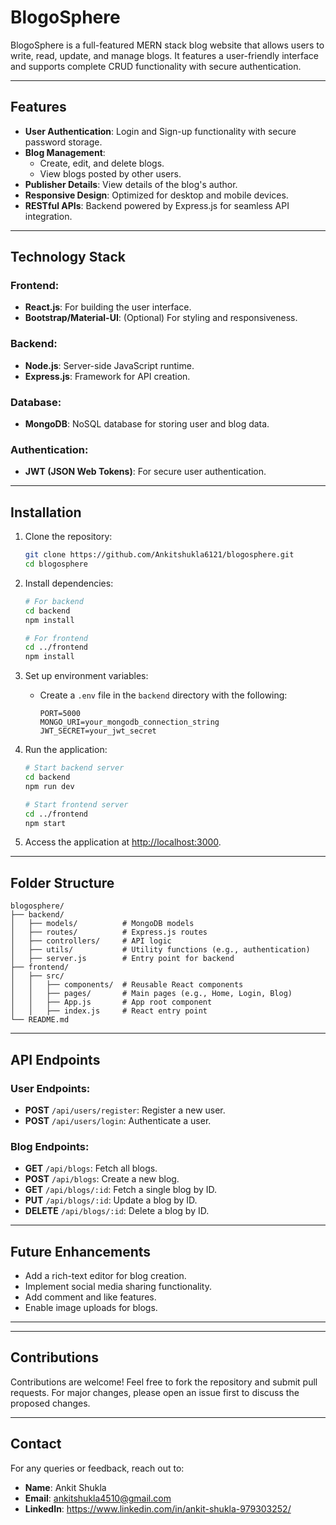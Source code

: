 
# BlogoSphere

BlogoSphere is a full-featured MERN stack blog website that allows users to write, read, update, and manage blogs. It features a user-friendly interface and supports complete CRUD functionality with secure authentication.

---

## Features

- **User Authentication**: Login and Sign-up functionality with secure password storage.
- **Blog Management**:
  - Create, edit, and delete blogs.
  - View blogs posted by other users.
- **Publisher Details**: View details of the blog's author.
- **Responsive Design**: Optimized for desktop and mobile devices.
- **RESTful APIs**: Backend powered by Express.js for seamless API integration.

---

## Technology Stack

### Frontend:
- **React.js**: For building the user interface.
- **Bootstrap/Material-UI**: (Optional) For styling and responsiveness.

### Backend:
- **Node.js**: Server-side JavaScript runtime.
- **Express.js**: Framework for API creation.

### Database:
- **MongoDB**: NoSQL database for storing user and blog data.

### Authentication:
- **JWT (JSON Web Tokens)**: For secure user authentication.

---

## Installation

1. Clone the repository:
   ```bash
   git clone https://github.com/Ankitshukla6121/blogosphere.git
   cd blogosphere
   ```

2. Install dependencies:
   ```bash
   # For backend
   cd backend
   npm install

   # For frontend
   cd ../frontend
   npm install
   ```

3. Set up environment variables:
   - Create a `.env` file in the `backend` directory with the following:
     ```env
     PORT=5000
     MONGO_URI=your_mongodb_connection_string
     JWT_SECRET=your_jwt_secret
     ```

4. Run the application:
   ```bash
   # Start backend server
   cd backend
   npm run dev

   # Start frontend server
   cd ../frontend
   npm start
   ```

5. Access the application at [http://localhost:3000](http://localhost:3000).

---

## Folder Structure

```
blogosphere/
├── backend/
│   ├── models/          # MongoDB models
│   ├── routes/          # Express.js routes
│   ├── controllers/     # API logic
│   ├── utils/           # Utility functions (e.g., authentication)
│   ├── server.js        # Entry point for backend
├── frontend/
│   ├── src/
│   │   ├── components/  # Reusable React components
│   │   ├── pages/       # Main pages (e.g., Home, Login, Blog)
│   │   ├── App.js       # App root component
│   │   ├── index.js     # React entry point
└── README.md
```

---

## API Endpoints

### User Endpoints:
- **POST** `/api/users/register`: Register a new user.
- **POST** `/api/users/login`: Authenticate a user.

### Blog Endpoints:
- **GET** `/api/blogs`: Fetch all blogs.
- **POST** `/api/blogs`: Create a new blog.
- **GET** `/api/blogs/:id`: Fetch a single blog by ID.
- **PUT** `/api/blogs/:id`: Update a blog by ID.
- **DELETE** `/api/blogs/:id`: Delete a blog by ID.

---

## Future Enhancements

- Add a rich-text editor for blog creation.
- Implement social media sharing functionality.
- Add comment and like features.
- Enable image uploads for blogs.

---


---

## Contributions

Contributions are welcome! Feel free to fork the repository and submit pull requests. For major changes, please open an issue first to discuss the proposed changes.

---

## Contact

For any queries or feedback, reach out to:
- **Name**: Ankit Shukla
- **Email**: ankitshukla4510@gmail.com
- **LinkedIn**: https://www.linkedin.com/in/ankit-shukla-979303252/
